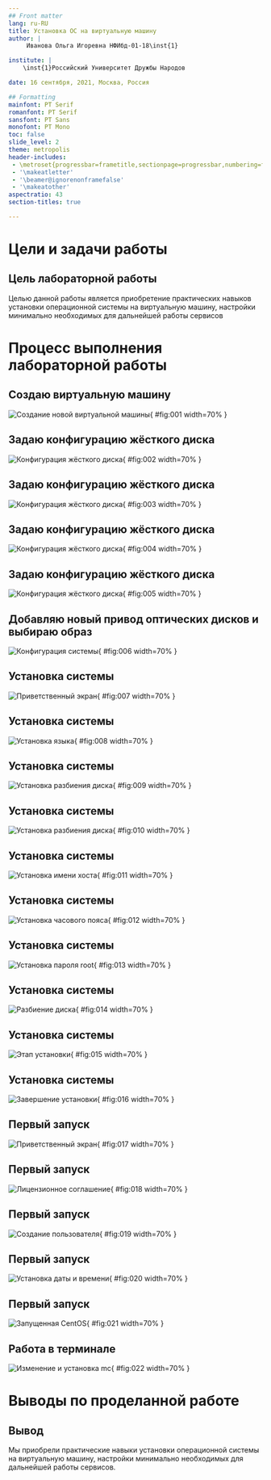 ```yaml
---
## Front matter
lang: ru-RU
title: Установка ОС на виртуальную машину
author: |
	 Иванова Ольга Игоревна НФИбд-01-18\inst{1}

institute: |
	\inst{1}Российский Университет Дружбы Народов

date: 16 сентября, 2021, Москва, Россия

## Formatting
mainfont: PT Serif
romanfont: PT Serif
sansfont: PT Sans
monofont: PT Mono
toc: false
slide_level: 2
theme: metropolis
header-includes: 
 - \metroset{progressbar=frametitle,sectionpage=progressbar,numbering=fraction}
 - '\makeatletter'
 - '\beamer@ignorenonframefalse'
 - '\makeatother'
aspectratio: 43
section-titles: true

---
```


# Цели и задачи работы

## Цель лабораторной работы

Целью данной работы является приобретение практических навыков установки операционной системы на виртуальную машину, настройки минимально необходимых для дальнейшей работы сервисов

# Процесс выполнения лабораторной работы

## Создаю виртуальную машину

![Создание новой виртуальной машины](images/01.png){ #fig:001 width=70% }

## Задаю конфигурацию жёсткого диска

![Конфигурация жёсткого диска](images/02.png){ #fig:002 width=70% }

## Задаю конфигурацию жёсткого диска

![Конфигурация жёсткого диска](images/03.png){ #fig:003 width=70% }

## Задаю конфигурацию жёсткого диска

![Конфигурация жёсткого диска](images/04.png){ #fig:004 width=70% }

## Задаю конфигурацию жёсткого диска

![Конфигурация жёсткого диска](images/05.png){ #fig:005 width=70% }

## Добавляю новый привод оптических дисков и выбираю образ 

![Конфигурация системы](images/06.png){ #fig:006 width=70% }

## Установка системы

![Приветственный экран](images/07.png){ #fig:007 width=70% }

## Установка системы

![Установка языка](images/08.png){ #fig:008 width=70% }

## Установка системы

![Установка разбиения диска](images/09.png){ #fig:009 width=70% }

## Установка системы

![Установка разбиения диска](images/10.png){ #fig:010 width=70% }

## Установка системы

![Установка имени хоста](images/11.png){ #fig:011 width=70% }

## Установка системы

![Установка часового пояса](images/12.png){ #fig:012 width=70% }

## Установка системы

![Установка пароля root](images/13.png){ #fig:013 width=70% }

## Установка системы

![Разбиение диска](images/14.png){ #fig:014 width=70% }

## Установка системы

![Этап установки](images/15.png){ #fig:015 width=70% }

## Установка системы

![Завершение установки](images/16.png){ #fig:016 width=70% }

## Первый запуск

![Приветственный экран](images/17.png){ #fig:017 width=70% }

## Первый запуск

![Лицензионное соглашение](images/18.png){ #fig:018 width=70% }

## Первый запуск

![Создание пользователя](images/19.png){ #fig:019 width=70% }

## Первый запуск

![Установка даты и времени](images/20.png){ #fig:020 width=70% }

## Первый запуск

![Запущенная CentOS](images/21.png){ #fig:021 width=70% }

## Работа в терминале

![Изменение и установка mc](images/22.png){ #fig:022 width=70% }

# Выводы по проделанной работе

## Вывод

Мы приобрели практические навыки установки операционной системы на виртуальную машину, настройки минимально необходимых для дальнейшей работы сервисов.